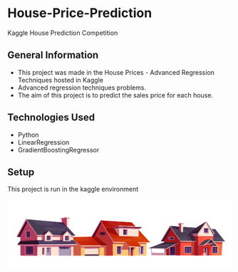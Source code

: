 # House-Price-Prediction
Kaggle House Prediction Competition

## General Information
- This project was made in the House Prices - Advanced Regression Techniques hosted in Kaggle
- Advanced regression techniques problems.
- The aim of this project is to predict the sales price for each house.

## Technologies Used
- Python 
- LinearRegression
- GradientBoostingRegressor


## Setup
This project is run in the kaggle environment


<img src="Img/2205_w015_n001_854a_p30_854.jpg" alt="Alt text" title="House Prediction Notebook">
